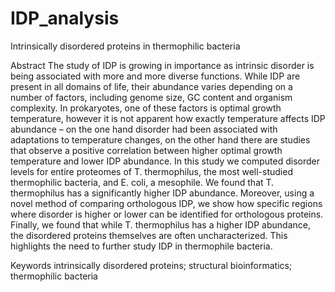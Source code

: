 # IDP_analysis
Intrinsically disordered proteins in thermophilic bacteria


Abstract
The study of IDP is growing in importance as intrinsic disorder is being associated with more and more diverse functions. While IDP are present in all domains of life, their abundance varies depending on a number of factors, including genome size, GC content and organism complexity. In prokaryotes, one of these factors is optimal growth temperature, however it is not apparent how exactly temperature affects IDP abundance – on the one hand disorder had been associated with adaptations to temperature changes, on the other hand there are studies that observe a positive correlation between higher optimal growth temperature and lower IDP abundance. In this study we computed disorder levels for entire proteomes of T. thermophilus, the most well-studied thermophilic bacteria, and E. coli, a mesophile. We found that T. thermophilus has a significantly higher IDP abundance. Moreover, using a novel method of comparing orthologous IDP, we show how specific regions where disorder is higher or lower can be identified for orthologous proteins. Finally, we found that while T. thermophilus has a higher IDP abundance, the disordered proteins themselves are often uncharacterized. This highlights the need to further study IDP in thermophile bacteria.

Keywords
intrinsically disordered proteins; structural bioinformatics; thermophilic bacteria
